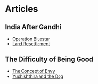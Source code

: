 # Articles

## India After Gandhi

* [Operation Bluestar](https://github.com/MananKGarg/Articles/blob/master/IAG%20related/Operation%20Bluestar.md)
* [Land Resettlement](https://github.com/MananKGarg/Articles/blob/master/IAG%20related/Land%20Resettlement.md)

## The Difficulty of Being Good

* [The Concept of Envy](https://github.com/MananKGarg/Articles/blob/master/Difficulty%20of%20Being%20Good/The%20concept%20of%20Envy.md)
* [Yudhishthira and the Dog](https://github.com/MananKGarg/Articles/blob/master/Difficulty%20of%20Being%20Good/Yudhishthira%20and%20the%20devoted%20dog.md)
